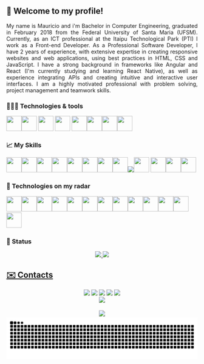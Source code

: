 ## 👋 Welcome to my profile!

<p align="justify">My name is Mauricio and i'm Bachelor in Computer Engineering, graduated in February 2018 from the Federal University of Santa Maria (UFSM). Currently, as an ICT professional at the Itaipu Technological Park (PTI) I work as a Front-end Developer. As a Professional Software Developer, I have 2 years of experience, with extensive expertise in creating responsive websites and web applications, using best practices in HTML, CSS and JavaScript. I have a strong background in frameworks like Angular and React (I'm currently studying and learning React Native), as well as experience integrating APIs and creating intuitive and interactive user interfaces. I am a highly motivated professional with problem solving, project management and teamwork skills. </p>

### 👨🏻‍💻 Technologies & tools
<img src="https://cdn.jsdelivr.net/gh/devicons/devicon/icons/windows8/windows8-original.svg" width="40" height="40"/><img src="https://cdn.jsdelivr.net/gh/devicons/devicon/icons/git/git-plain.svg" width="40" height="40"/> <img src="https://cdn.jsdelivr.net/gh/devicons/devicon/icons/vscode/vscode-original.svg" width="40" height="40"/> <img src="https://cdn.jsdelivr.net/gh/devicons/devicon/icons/github/github-original.svg" width="40" height="40"/> <img src="https://cdn.jsdelivr.net/gh/devicons/devicon/icons/gitlab/gitlab-original.svg" width="40" height="40"/><img src="https://cdn.jsdelivr.net/gh/devicons/devicon/icons/linux/linux-original.svg" width="40" height="40"/><img src="https://cdn.jsdelivr.net/gh/devicons/devicon/icons/figma/figma-original.svg" width="40" height="40"/><img src="https://cdn.jsdelivr.net/gh/devicons/devicon/icons/arduino/arduino-original.svg" width="40" height="40"/>

### 📈 My Skills
<img src="https://cdn.jsdelivr.net/gh/devicons/devicon/icons/html5/html5-plain.svg" width="40" height="40"/><img src="https://cdn.jsdelivr.net/gh/devicons/devicon/icons/css3/css3-plain.svg" width="40" height="40"/><img src="https://cdn.jsdelivr.net/gh/devicons/devicon/icons/javascript/javascript-plain.svg" width="40" height="40"/><img src="https://cdn.jsdelivr.net/gh/devicons/devicon/icons/react/react-original.svg" width="40" height="40"/><img src="https://cdn.jsdelivr.net/gh/devicons/devicon/icons/nextjs/nextjs-original.svg" width="40" height="40"/><img src="https://cdn.jsdelivr.net/gh/devicons/devicon/icons/sass/sass-original.svg" width="40" height="40"/><img src="https://cdn.jsdelivr.net/gh/devicons/devicon/icons/angularjs/angularjs-original.svg" width="40" height="40"/><img src="https://cdn.jsdelivr.net/gh/devicons/devicon/icons/c/c-original.svg" width="40" height="40" /><img src="https://cdn.jsdelivr.net/gh/devicons/devicon/icons/bootstrap/bootstrap-original.svg" width="40" heigth="40"/><img src="https://cdn.jsdelivr.net/gh/devicons/devicon/icons/nodejs/nodejs-plain.svg" width="40" height="40"/> <img src="https://cdn.jsdelivr.net/gh/devicons/devicon/icons/typescript/typescript-original.svg" width="40" height="40"/><img src="https://cdn.jsdelivr.net/gh/devicons/devicon/icons/java/java-original.svg" width="40" height="40"/><img src="https://cdn.jsdelivr.net/gh/devicons/devicon/icons/spring/spring-original.svg"  width="40" height="40"/>

### 🔭 Technologies on my radar
<img src="https://cdn.jsdelivr.net/gh/devicons/devicon/icons/vuejs/vuejs-original.svg"  width="40" height="40"/><img src="https://cdn.jsdelivr.net/gh/devicons/devicon/icons/python/python-original.svg" width="40" height="40"/><img src="https://cdn.jsdelivr.net/gh/devicons/devicon/icons/graphql/graphql-plain.svg" width="40" height="40"/><img src="https://cdn.jsdelivr.net/gh/devicons/devicon/icons/mongodb/mongodb-plain.svg" width="40" height="40"/><img src="https://cdn.jsdelivr.net/gh/devicons/devicon/icons/anaconda/anaconda-original.svg" width="40" height="40"/><img src="https://cdn.jsdelivr.net/gh/devicons/devicon/icons/jest/jest-plain.svg" width="40" height="40"/><img src="https://cdn.jsdelivr.net/gh/devicons/devicon/icons/storybook/storybook-original.svg" width="40" height="40"/><img src="https://cdn.jsdelivr.net/gh/devicons/devicon/icons/dart/dart-original.svg" width="40" height="40"/><img src="https://cdn.jsdelivr.net/gh/devicons/devicon/icons/flutter/flutter-original.svg" width="40" height="40"/><img src="https://cdn.jsdelivr.net/gh/devicons/devicon/icons/tailwindcss/tailwindcss-plain.svg" width="40" height="40"/><img src="https://cdn.jsdelivr.net/gh/devicons/devicon/icons/selenium/selenium-original.svg" width="40" height="40"/><img src="https://cdn.jsdelivr.net/gh/devicons/devicon/icons/mocha/mocha-plain.svg" width="40" height="40"/><img src="https://cdn.jsdelivr.net/gh/devicons/devicon/icons/mysql/mysql-original.svg" width="40" height="40" />       
          

### 🚀 Status
<div align="center">
<a href="https://github.com/mauriciomlourenco">
<img height="180em" src="https://github-readme-stats.vercel.app/api/top-langs/?username=mauriciomlourenco&layout=compact&langs_count=7&theme=nord"/>
<img height="180em" src="https://github-readme-stats.vercel.app/api?username=mauriciomlourenco&show_icons=true&theme=nord&include_all_commits=true&count_private=true"/>
</div>

## ✉️ Contacts
<div align="center">
<a href = "mailto:mauricio.mchd@gmail.com"><img src="https://img.shields.io/badge/Gmail-D14836?style=for-the-badge&logo=gmail&logoColor=white" target="_blank"></a>
<a href="https://www.linkedin.com/in/mauricioml91/" target="_blank"><img src="https://img.shields.io/badge/-LinkedIn-%230077B5?style=for-the-badge&logo=linkedin&logoColor=white"></a>   
<a href="https://wa.me/5555997066787" target="_blank"><img src="https://img.shields.io/badge/WhatsApp-25D366?style=for-the-badge&logo=whatsapp&logoColor=white"></a>
<a href="https://t.me/MauricioML" target="_blank"><img src="https://img.shields.io/badge/Telegram-2CA5E0?style=for-the-badge&logo=telegram&logoColor=white"></a>
<a href="https://www.instagram.com/mauricioml91/" target="_blank"><img src="https://img.shields.io/badge/-Instagram-%23E4405F?style=for-the-badge&logo=instagram&logoColor=white"></a>
</div>

<div align="center"><img src="https://www.alura.com.br/artigos/assets/como-criar-um-readme-para-seu-perfil-github/imagem14.gif"/></div>

<div align="center">
          <br>
            <img src="https://spotify-github-profile.vercel.app/api/view?uid=7dtmqx0ck6zx6f16z2hgtzh7e&cover_image=true&theme=novatorem&show_offline=false&background_color=121212&interchange=false&bar_color=53b14f&bar_color_cover=true)](https://github.com/kittinan/spotify-github-profile" />
</div>

<picture>
  <source media="(prefers-color-scheme: dark)" srcset="https://raw.githubusercontent.com/mauriciomlourenco/mauriciomlourenco/output/github-contribution-grid-snake-dark.svg">
  <source media="(prefers-color-scheme: light)" srcset="https://raw.githubusercontent.com/mauriciomlourenco/mauriciomlourenco/output/github-contribution-grid-snake.svg">
  <img alt="github contribution grid snake animation" src="https://raw.githubusercontent.com/mauriciomlourenco/mauriciomlourenco/output/github-contribution-grid-snake.svg">
</picture>

<!---
mauriciomlourenco/mauriciomlourenco is a ✨ special ✨ repository because its `README.md` (this file) appears on your GitHub profile.
You can click the Preview link to take a look at your changes.
--->
